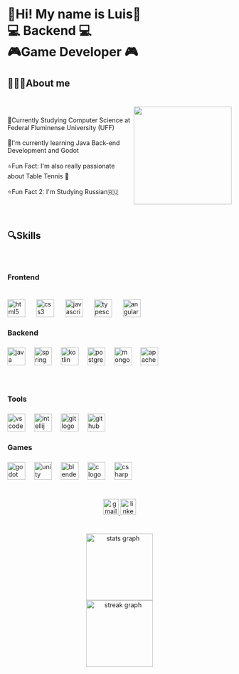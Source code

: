 <br clear="both">

<h1 align="left">🌌Hi! My name is Luis🌌<br>💻 Backend 💻<br>🎮Game Developer 🎮</h1>

###

<h2 align="left">👨🏻‍💻About me</h2>

###

<br clear="both">

<img align="right" height="220" src="https://media0.giphy.com/media/v1.Y2lkPTc5MGI3NjExMTUzdWM1dWJvNTduN3d6eWtzdmRmd3R0NGltOWIzZjJpZGlpMGVjNyZlcD12MV9pbnRlcm5hbF9naWZfYnlfaWQmY3Q9Zw/9T4bzIHzqZQNFSM2hl/giphy.gif"  />

###

<p align="left">📖Currently Studying Computer Science at Federal Fluminense University (UFF)<br><br>🧙I'm currently learning Java Back-end Development and Godot<br><br>⭐Fun Fact: I'm also really passionate about Table Tennis 🏓<br><br>⭐Fun Fact 2: I'm Studying Russian🇷🇺</p>

###

<br clear="both">

<h2 align="left">🔍Skills</h2>

###

<br clear="both">

<h3 align="left">Frontend</h3>

###

<br clear="both">

<div align="left">
  <img src="https://skillicons.dev/icons?i=html" height="40" alt="html5 logo"  />
  <img width="17" />
  <img src="https://skillicons.dev/icons?i=css" height="40" alt="css3 logo"  />
  <img width="17" />
  <img src="https://skillicons.dev/icons?i=js" height="40" alt="javascript logo"  />
  <img width="17" />
  <img src="https://skillicons.dev/icons?i=ts" height="40" alt="typescript logo"  />
  <img width="17" />
  <img src="https://skillicons.dev/icons?i=angular" height="40" alt="angularjs logo"  />
</div>

###

<h3 align="left">Backend</h3>

###

<div align="left">
  <img src="https://skillicons.dev/icons?i=java" height="40" alt="java logo"  />
  <img width="12" />
  <img src="https://skillicons.dev/icons?i=spring" height="40" alt="spring logo"  />
  <img width="12" />
  <img src="https://skillicons.dev/icons?i=kotlin" height="40" alt="kotlin logo"  />
  <img width="12" />
  <img src="https://skillicons.dev/icons?i=postgres" height="40" alt="postgresql logo"  />
  <img width="12" />
  <img src="https://skillicons.dev/icons?i=mongodb" height="40" alt="mongodb logo"  />
  <img width="12" />
  <img src="https://cdn.jsdelivr.net/gh/devicons/devicon/icons/apache/apache-original.svg" height="40" alt="apache logo"  />
</div>

###

<br clear="both">

<h3 align="left">Tools</h3>

###

<div align="left">
  <img src="https://skillicons.dev/icons?i=vscode" height="40" alt="vscode logo"  />
  <img width="12" />
  <img src="https://cdn.jsdelivr.net/gh/devicons/devicon/icons/intellij/intellij-original.svg" height="40" alt="intellij logo"  />
  <img width="12" />
  <img src="https://skillicons.dev/icons?i=git" height="40" alt="git logo"  />
  <img width="12" />
  <img src="https://skillicons.dev/icons?i=github" height="40" alt="github logo"  />
</div>

###

<h3 align="left">Games</h3>

###

<div align="left">
  <img src="https://skillicons.dev/icons?i=godot" height="40" alt="godot logo"  />
  <img width="12" />
  <img src="https://skillicons.dev/icons?i=unity" height="40" alt="unity logo"  />
  <img width="12" />
  <img src="https://skillicons.dev/icons?i=blender" height="40" alt="blender logo"  />
  <img width="12" />
  <img src="https://skillicons.dev/icons?i=c" height="40" alt="c logo"  />
  <img width="12" />
  <img src="https://skillicons.dev/icons?i=cs" height="40" alt="csharp logo"  />
</div>

###

<br clear="both">

<div align="center">
  <a href="mailto:luisfelipegraciolli@gmail.com" target="_blank">
    <img src="https://img.shields.io/static/v1?message=Gmail&logo=gmail&label=&color=D14836&logoColor=white&labelColor=&style=for-the-badge" height="35" alt="gmail logo"  />
  </a>
  <a href="https://www.linkedin.com/in/luis-felipe-graciolli-a703bb243/" target="_blank">
    <img src="https://img.shields.io/static/v1?message=LinkedIn&logo=linkedin&label=&color=0077B5&logoColor=white&labelColor=&style=for-the-badge" height="35" alt="linkedin logo"  />
  </a>
</div>

###

<br clear="both">

<div align="center">
  <img src="https://github-readme-stats.vercel.app/api?username=luisfelipegraciolli&hide_title=true&hide_rank=false&show_icons=true&include_all_commits=true&count_private=true&disable_animations=false&theme=aura&locale=en&hide_border=false&custom_title=Stats" height="150" alt="stats graph" /> <br>
  <img src="https://streak-stats.demolab.com?user=luisfelipegraciolli&locale=en&mode=daily&theme=aura&hide_border=false&border_radius=5" height="150" alt="streak graph"  />
</div>

###